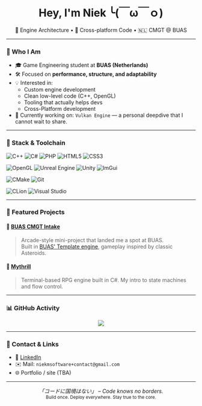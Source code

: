 <!-- PROFILE README -->
<h1 align="center">Hey, I'm Niek ╰(￣ω￣ｏ)</h1>
<p align="center">
  🔧 Engine Architecture • 🧰 Cross-platform Code • 🇳🇱 CMGT @ BUAS  
</p>

---

### 🧭 Who I Am

- 🎓 Game Engineering student at **BUAS (Netherlands)**
- 🛠 Focused on **performance, structure, and adaptability**
- 💡 Interested in:
  - Custom engine development
  - Clean low-level code (C++, OpenGL)
  - Tooling that actually helps devs
  - Cross-Platform development
- 🚧 Currently working on: `Vulkan Engine` — a personal deepdive that I cannot wait to share.

---

### 🧰 Stack & Toolchain

<!-- Languages -->
![C++](https://img.shields.io/badge/C++-00599C?style=flat-square&logo=c%2B%2B&logoColor=white)
![C#](https://img.shields.io/badge/C%23-239120?style=flat-square&logo=c-sharp&logoColor=white)
![PHP](https://img.shields.io/badge/PHP-777BB4?style=flat-square&logo=php&logoColor=white)
![HTML5](https://img.shields.io/badge/HTML5-E34F26?style=flat-square&logo=html5&logoColor=white)
![CSS3](https://img.shields.io/badge/CSS3-1572B6?style=flat-square&logo=css3&logoColor=white)

<!-- Engines & Graphics -->
![OpenGL](https://img.shields.io/badge/OpenGL-5586A4?style=flat-square&logo=opengl&logoColor=white)
![Unreal Engine](https://img.shields.io/badge/Unreal%20Engine-000000?style=flat-square&logo=unrealengine&logoColor=white)
![Unity](https://img.shields.io/badge/Unity-100000?style=flat-square&logo=unity&logoColor=white)
![ImGui](https://img.shields.io/badge/ImGui-1C1C1C?style=flat-square&logo=github&logoColor=white)

<!-- Build & Tools -->
![CMake](https://img.shields.io/badge/CMake-064F8C?style=flat-square&logo=cmake&logoColor=white)
![Git](https://img.shields.io/badge/Git-F05032?style=flat-square&logo=git&logoColor=white)

<!-- IDEs -->
![CLion](https://img.shields.io/badge/CLion-000000?style=flat-square&logo=clion&logoColor=white)
![Visual Studio](https://img.shields.io/badge/Visual%20Studio-5C2D91?style=flat-square&logo=visual-studio&logoColor=white)

---

### 🧩 Featured Projects

#### 🔹 [BUAS CMGT Intake](https://github.com/NiekMSoftware/BUAS-CMGT-Intake)
> Arcade-style mini-project that landed me a spot at BUAS.  
> Built in [BUAS' Template engine](https://github.com/jbikker/tmpl8), gameplay inspired by classic Asteroids.

#### 🔹 [Mythrill](https://github.com/NiekMSoftware/Mythrill)
> Terminal-based RPG engine built in C#. My intro to state machines and flow control.

---

### 📊 GitHub Activity

<p align="center">
  <img src="https://github-readme-stats.vercel.app/api?username=niekmsoftware&show_icons=true&theme=tokyonight" />
</p>

---

### 📡 Contact & Links

- 🔗 [LinkedIn](https://www.linkedin.com/in/niek-melet/)
- ✉️ Mail: `niekmsoftware+contact@gmail.com`
- 🌐 Portfolio / site (TBA)

---

<p align="center">
  <em>「コードに国境はない」 – Code knows no borders.</em><br/>
  <sub>Build once. Deploy everywhere. Stay true to the core.</sub>
</p>
